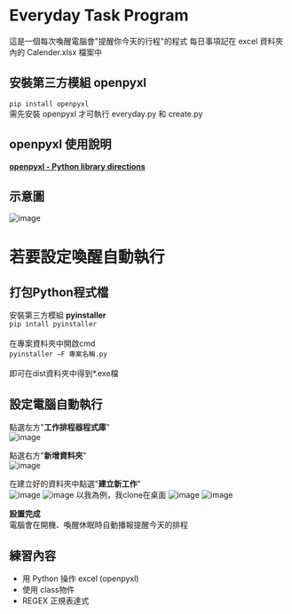 # Everyday Task Program
這是一個每次喚醒電腦會"提醒你今天的行程"的程式
每日事項記在 excel 資料夾內的 Calender.xlsx 檔案中

## 安裝第三方模組 **openpyxl**
```pip install openpyxl```\
需先安裝 openpyxl 才可執行 everyday.py 和 create.py

## openpyxl 使用說明
**[openpyxl - Python library directions](https://openpyxl.readthedocs.io/en/stable/)**

## 示意圖
![image](https://user-images.githubusercontent.com/99878799/182423356-4aba58e8-b1ec-4a25-b449-65eafb5f2c11.png)

# 若要設定喚醒自動執行

## 打包Python程式檔
安裝第三方模組 **pyinstaller**\
```pip intall pyinstaller```\
\
在專案資料夾中開啟cmd\
```pyinstaller –F 專案名稱.py```\
\
即可在dist資料夾中得到*.exe檔

## 設定電腦自動執行
點選左方"**工作排程器程式庫**"\
![image](https://user-images.githubusercontent.com/99878799/182544736-1cad9536-b39c-4528-9c81-e887a1d4c83f.png)

點選右方"**新增資料夾**"\
![image](https://user-images.githubusercontent.com/99878799/182544913-cdd22636-34e6-4d32-a448-f3e77ab7ddf1.png)

在建立好的資料夾中點選"**建立新工作**"\
![image](https://user-images.githubusercontent.com/99878799/182544521-357c874c-f752-4c9d-b1af-8da41ab339b4.png)
![image](https://user-images.githubusercontent.com/99878799/182544535-5fb64edd-5d3f-4dd3-b794-d45e34f6e17b.png)
以我為例，我clone在桌面
![image](https://user-images.githubusercontent.com/99878799/182544538-b596c735-d160-4e86-9e1d-7761009f28ae.png)
![image](https://user-images.githubusercontent.com/99878799/182544540-fc11c6de-74f6-4f4c-8628-3a5cef613d6f.png)

**設置完成**\
電腦會在開機、喚醒休眠時自動播報提醒今天的排程

## 練習內容
- 用 Python 操作 excel (openpyxl)
- 使用 class物件
- REGEX 正規表達式

